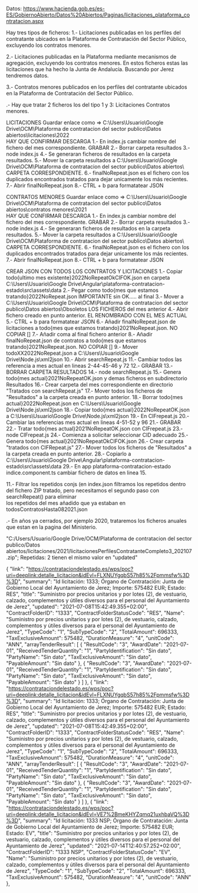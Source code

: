 Datos:
https://www.hacienda.gob.es/es-ES/GobiernoAbierto/Datos%20Abiertos/Paginas/licitaciones_plataforma_contratacion.aspx

Hay tres tipos de ficheros:
1.- ​Licitaciones publicadas en los perfiles del contratante ubicados en la Plataforma de Contratación del Sector Público, excluyendo los contratos menores.

2.- Licitaciones publicadas en la Plataforma mediante mecanismos de agregación, excluyendo los contratos menores.
    En estos ficheros estas las licitaciones que ha hecho la Junta de Andalucía. Buscando por Jerez tendremos datos.

3.- Contratos menores publicados en los perfiles del contratante ubicados en la Plataforma de Contratación del Sector Público.    

.- Hay que tratar 2 ficheros los del tipo 1 y 3:
    Licitaciones
    Contratos menores.

LICITACIONES
 Guardar enlace como  => C:\Users\Usuario\Google Drive\OCM\Plataforma de contratacion del sector publico\Datos abiertos\licitaciones\2022\
 HAY QUE CONFIRMAR DESCARGA
1.- En index.js cambiar nombre del fichero del mes correspondiente.
GRABAR
2.- Borrar carpeta resultados
3.- node index.js
4.- Se generaran ficheros de resultados en la carpeta resultados.
5.- Mover la carpeta resultados a C:\Users\Usuario\Google Drive\OCM\Plataforma de contratacion del sector publico\Datos abiertos\ CARPETA CORRESPONDIENTE.
6.- finalNoRepeat.json es el fichero con los duplicados encontrados tratados para dejar unicamente los más recientes.
7.- Abrir finalNoRepeat.json
8.- CTRL + b para formatatear JSON


CONTRATOS MENORES
Guardar enlace como  => C:\Users\Usuario\Google Drive\OCM\Plataforma de contratacion del sector publico\Datos abiertos\contratos menores\2021\
 HAY QUE CONFIRMAR DESCARGA
1.- En index.js cambiar nombre del fichero del mes correspondiente.
GRABAR
2.- Borrar carpeta resultados
3.- node index.js
4.- Se generaran ficheros de resultados en la carpeta resultados.
5.- Mover la carpeta resultados a C:\Users\Usuario\Google Drive\OCM\Plataforma de contratacion del sector publico\Datos abiertos\ CARPETA CORRESPONDIENTE.
6.- finalNoRepeat.json es el fichero con los duplicados encontrados tratados para dejar unicamente los más recientes.
7.- Abrir finalNoRepeat.json
8.- CTRL + b para formatatear JSON


CREAR JSON CON TODOS LOS CONTRATOS Y LICITACIONES
1.- Copiar todo{ultimo mes existente}2022NoRepeatOkCIFOK.json en carpeta C:\Users\Usuario\Google Drive\Angular\plataforma-contratacion-estado\src\assets\data
2.- Pegar como todo{mes que estamos tratando}2022NoRepeat.json IMPORTANTE sin OK..... al final
3.- Mover a C:\Users\Usuario\Google Drive\OCM\Plataforma de contratacion del sector publico\Datos abiertos\Obsoletos LOS FICHEROS del mes anterior
4.- Abrir fichero creado en punto anterior. EL RENOMBRADO CON EL MES ACTUAL
5.- CTRL + b para formatatear JSON
6.- Añadir finalNoRepeat.json de licitaciones a todo{mes que estamos tratando}2021NoRepeat.json. NO COPIAR []
7.- Añadir coma al final fichero anterior
8.- Añadir finalNoRepeat.json de contratos a todo{mes que estamos tratando}2021NoRepeat.json. NO COPIAR []
9.- Mover todoXX2022NoRepeat.json a C:\Users\Usuario\Google Drive\Node.js\xml2json
10.- Abrir searchRepeat.js
11.- Cambiar todos las referencia a mes actual en lineas 2-44-45-46 y 72
12.- GRABAR
13.- BORRAR CARPETA RESULTADOS
14.- node searchRepeat.js
15.- Genera todo{mes actual}2021NoRepeatOK.json y demas ficheros en subdirectorio Resultados
16.- Crear carpeta del mes correspondiente en directorio "Tratados con searchRepeat.js"
17.- Mover todos los ficheros de "Resultados" a la carpeta creada en punto anterior.
18.- Borrar todo{mes actual}2022NoRepeat.json en C:\Users\Usuario\Google Drive\Node.js\xml2json
18.- Copiar todo{mes actual}2022NoRepeatOK.json a C:\Users\Usuario\Google Drive\Node.js\xml2json
19.- En CIFrepeat.js
20.- Cambiar las referencias  mes actual en lineas 4-51-52 y 96
21.- GRABAR
22.- Tratar todo{mes actual}2021NoRepeatOK.json con CIFrepeat.js
23.- node CIFrepeat.js
24.- Comienza a solicitar seleccionar CID adecuado
25.- Genera todo{mes actual}2021NoRepeatOkCIFOK.json
26.- Crear carpeta "tratados con CIFRepeat.js"
27.- Mover todos los ficheros de "Resultados" a la carpeta creada en punto anterior.
28.- Copiarlo a C:\Users\Usuario\Google Drive\Angular\plataforma-contratacion-estado\src\assets\data
29.- En app plataforma-contratacion-estado   indice.component.ts cambiar fichero de datos en linea 15.











11.- Filtrar los repetidos conjs (en index.json filtramos los repetidos dentro del 
         fichero ZIP tratado, pero necesitamos el segundo paso con searchRepeat() para eliminar    
              los repetidos del mes añadido que ya estaban en todosContratosHasta082021.json

.- En años ya cerrados, por ejemplo 2020, trataremos los ficheros anuales que estan en la pagina del Ministerio.
  


"C:/Users/Usuario/Google Drive/OCM/Plataforma de contratacion del sector publico/Datos abiertos/licitaciones/2021/licitacionesPerfilesContratanteCompleto3_202107.zip";
Repetidas:
2 tienen el mismo valor en "updated"

 {
        "link": "https://contrataciondelestado.es/wps/poc?uri=deeplink:detalle_licitacion&idEvl=FLXNUYgqbS57h85%2Fpmmsfw%3D%3D",
        "summary": "Id licitación: 1333; Órgano de Contratación: Junta de Gobierno Local del Ayuntamiento de Jerez; Importe: 575482 EUR; Estado: RES",
        "title": "Suministro por precios unitarios y por lotes (2), de vestuario, calzado, complementos y útiles diversos para el personal del Ayuntamiento de Jerez",
        "updated": "2021-07-08T15:42:49.355+02:00",
        "ContractFolderID": "1333",
        "ContractFolderStatusCode": "RES",
        "Name": "Suministro por precios unitarios y por lotes (2), de vestuario, calzado, complementos y útiles diversos para el personal del Ayuntamiento de Jerez",
        "TypeCode": "1",
        "SubTypeCode": "2",
        "TotalAmount": 696333,
        "TaxExclusiveAmount": 575482,
        "DurationMeasure": "4",
        "unitCode": "ANN",
        "arrayTenderResult": [
            {
                "ResultCode": "3",
                "AwardDate": "2021-07-01",
                "ReceivedTenderQuantity": "1",
                "PartyIdentification": "Sin dato",
                "PartyName": "Sin dato",
                "TaxExclusiveAmount": "Sin dato",
                "PayableAmount": "Sin dato"
            },
            {
                "ResultCode": "3",
                "AwardDate": "2021-07-01",
                "ReceivedTenderQuantity": "1",
                "PartyIdentification": "Sin dato",
                "PartyName": "Sin dato",
                "TaxExclusiveAmount": "Sin dato",
                "PayableAmount": "Sin dato"
            }
        ]
    },
      {
        "link": "https://contrataciondelestado.es/wps/poc?uri=deeplink:detalle_licitacion&idEvl=FLXNUYgqbS57h85%2Fpmmsfw%3D%3D",
        "summary": "Id licitación: 1333; Órgano de Contratación: Junta de Gobierno Local del Ayuntamiento de Jerez; Importe: 575482 EUR; Estado: RES",
        "title": "Suministro por precios unitarios y por lotes (2), de vestuario, calzado, complementos y útiles diversos para el personal del Ayuntamiento de Jerez",
        "updated": "2021-07-08T15:42:49.355+02:00",
        "ContractFolderID": "1333",
        "ContractFolderStatusCode": "RES",
        "Name": "Suministro por precios unitarios y por lotes (2), de vestuario, calzado, complementos y útiles diversos para el personal del Ayuntamiento de Jerez",
        "TypeCode": "1",
        "SubTypeCode": "2",
        "TotalAmount": 696333,
        "TaxExclusiveAmount": 575482,
        "DurationMeasure": "4",
        "unitCode": "ANN",
        "arrayTenderResult": [
            {
                "ResultCode": "3",
                "AwardDate": "2021-07-01",
                "ReceivedTenderQuantity": "1",
                "PartyIdentification": "Sin dato",
                "PartyName": "Sin dato",
                "TaxExclusiveAmount": "Sin dato",
                "PayableAmount": "Sin dato"
            },
            {
                "ResultCode": "3",
                "AwardDate": "2021-07-01",
                "ReceivedTenderQuantity": "1",
                "PartyIdentification": "Sin dato",
                "PartyName": "Sin dato",
                "TaxExclusiveAmount": "Sin dato",
                "PayableAmount": "Sin dato"
            }
        ]
    },
      {
        "link": "https://contrataciondelestado.es/wps/poc?uri=deeplink:detalle_licitacion&idEvl=VE7%2BmeKHYZqmq21uxhbaVQ%3D%3D",
        "summary": "Id licitación: 1333 NSP; Órgano de Contratación: Junta de Gobierno Local del Ayuntamiento de Jerez; Importe: 575482 EUR; Estado: EV",
        "title": "Suministro por precios unitarios y por lotes (2), de vestuario, calzado, complementos y útiles diversos para el personal del Ayuntamiento de Jerez",
        "updated": "2021-07-14T12:40:57.252+02:00",
        "ContractFolderID": "1333 NSP",
        "ContractFolderStatusCode": "EV",
        "Name": "Suministro por precios unitarios y por lotes (2), de vestuario, calzado, complementos y útiles diversos para el personal del Ayuntamiento de Jerez",
        "TypeCode": "1",
        "SubTypeCode": "2",
        "TotalAmount": 696333,
        "TaxExclusiveAmount": 575482,
        "DurationMeasure": "4",
        "unitCode": "ANN"
    },